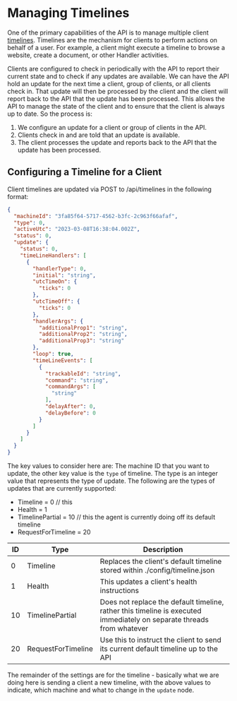 # Managing Timelines

One of the primary capabilities of the API is to manage multiple client [timelines](../handlers.md). Timelines are the mechanism for clients to perform actions on behalf of a user. For example, a client might execute a timeline to browse a website, create a document, or other Handler activities.

Clients are configured to check in periodically with the API to report their current state and to check if any updates are available. We can have the API hold an update for the next time a client, group of clients, or all clients check in. That update will then be processed by the client and the client will report back to the API that the update has been processed. This allows the API to manage the state of the client and to ensure that the client is always up to date. So the process is:

1. We configure an update for a client or group of clients in the API.
2. Clients check in and are told that an update is available.
3. The client processes the update and reports back to the API that the update has been processed.

## Configuring a Timeline for a Client

Client timelines are updated via POST to /api/timelines in the following format:

```json
{
  "machineId": "3fa85f64-5717-4562-b3fc-2c963f66afaf",
  "type": 0,
  "activeUtc": "2023-03-08T16:38:04.002Z",
  "status": 0,
  "update": {
    "status": 0,
    "timeLineHandlers": [
      {
        "handlerType": 0,
        "initial": "string",
        "utcTimeOn": {
          "ticks": 0
        },
        "utcTimeOff": {
          "ticks": 0
        },
        "handlerArgs": {
          "additionalProp1": "string",
          "additionalProp2": "string",
          "additionalProp3": "string"
        },
        "loop": true,
        "timeLineEvents": [
          {
            "trackableId": "string",
            "command": "string",
            "commandArgs": [
              "string"
            ],
            "delayAfter": 0,
            "delayBefore": 0
          }
        ]
      }
    ]
  }
}
```

The key values to consider here are: The machine ID that you want to update, the other key value is the `type` of timeline. The type is an integer value that represents the type of update. The following are the types of updates that are currently supported:

- Timeline = 0            // this 
- Health = 1
- TimelinePartial = 10    // this the agent is currently doing off its default timeline
- RequestForTimeline = 20

| ID | Type               | Description                          |
|----| -----------        | ------------------------------------ |
|  0 | Timeline           | Replaces the client's default timeline stored within ./config/timeline.json                                             |
|  1 | Health             | This updates a client's health instructions                                                                             |
| 10 | TimelinePartial    | Does not replace the default timeline, rather this timeline is executed immediately on separate threads from whatever   |
| 20 | RequestForTimeline | Use this to instruct the client to send its current default timeline up to the API                                     |

The remainder of the settings are for the timeline - basically what we are doing here is sending a client a new timeline, with the above values to indicate, which machine and what to change in the `update` node.
